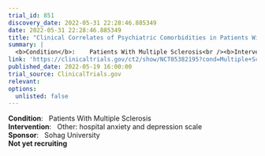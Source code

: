 ```yaml
---
trial_id: 851
discovery_date: 2022-05-31 22:28:46.885349
date: 2022-05-31 22:28:46.885349
title: "Clinical Correlates of Psychiatric Comorbidities in Patients With Multiple Sclerosis"
summary: |
  <b>Condition</b>:    Patients With Multiple Sclerosis<br /><b>Intervention</b>:    Other: hospital anxiety and depression scale<br /><b>Sponsor</b>:    Sohag University<br /><b>Not yet recruiting</b>
link: 'https://clinicaltrials.gov/ct2/show/NCT05382195?cond=Multiple+Sclerosis&sfpd_d=14&sel_rss=new14'
published_date: 2022-05-19 16:00:00
trial_source: ClinicalTrials.gov
relevant: 
options:
  unlisted: false
---
```

<b>Condition</b>:    Patients With Multiple Sclerosis<br /><b>Intervention</b>:    Other: hospital anxiety and depression scale<br /><b>Sponsor</b>:    Sohag University<br /><b>Not yet recruiting</b>